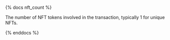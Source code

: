 {% docs nft_count %}

The number of NFT tokens involved in the transaction, typically 1 for unique NFTs.

{% enddocs %}
